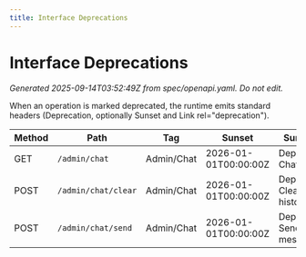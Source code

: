 ```yaml
---
title: Interface Deprecations
---
```


# Interface Deprecations

_Generated 2025-09-14T03:52:49Z from spec/openapi.yaml. Do not edit._

When an operation is marked deprecated, the runtime emits standard headers (Deprecation, optionally Sunset and Link rel="deprecation").

| Method | Path | Tag | Sunset | Summary |
|---|---|---|---|---|
| GET | `/admin/chat` | Admin/Chat | 2026-01-01T00:00:00Z | Deprecated: Chat history |
| POST | `/admin/chat/clear` | Admin/Chat | 2026-01-01T00:00:00Z | Deprecated: Clear chat history |
| POST | `/admin/chat/send` | Admin/Chat | 2026-01-01T00:00:00Z | Deprecated: Send chat message |
